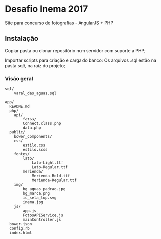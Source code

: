 # Desafio Inema 2017

Site para concurso de fotografias - AngularJS + PHP

## Instalação
    
Copiar pasta ou clonar repositório num servidor com suporte a PHP;
    
Importar scripts para criação e carga do banco: Os arquivos .sql estão na pasta sql/, na raiz do projeto;
    

### Visão geral

```
sql/
    varal_das_aguas.sql

app/
  README.md
  php/
    api/
        fotos/
        Connect.class.php
        data.php
  public/
    bower_components/
    css/
        estilo.css
        estilo.scss
    fontes/
        lato/
            Lato-Light.ttf
            Lato-Regular.ttf
        merienda/
            Merienda-Bold.ttf
            Merienda-Regular.ttf
    img/
        bg_aguas_padrao.jpg
        bg_marca.png
        ic_seta_top.svg
        inema.jpg
    js/
        app.js
        FotosAPIService.js
        mainController.js
  bower.json
  config.rb
  index.html
```